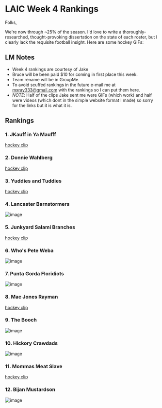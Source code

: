 # LAIC Week 4 Rankings

Folks,

We're now through ~25% of the season.  I'd love to write a thoroughly-researched, thought-provoking dissertation on the state of each roster, but I clearly lack the requisite football insight.  Here are some hockey GIFs:

## **LM Notes**

- Week 4 rankings are courtesy of Jake
- Bruce will be been paid $10 for coming in first place this week. 
- Team rename will be in GroupMe.
- To avoid scuffed rankings in the future e-mail me at mxray333@gmail.com with the rankings so I can put them here.
- *NOTE*: Half of the clips Jake sent me were GIFs (which work) and half were videos (which dont in the simple website format I made) so sorry for the links but it is what it is.

## Rankings

### 1. JKauff in Ya Maufff

[hockey clip](https://imgur.com/a/ByB3q0l)

### 2. Donnie Wahlberg

[hockey clip](https://imgur.com/a/654ayR0)

### 3. Yuddies and Tuddies 

[hockey clip](https://imgur.com/a/Xs6iYBj)

### 4. Lancaster Barnstormers 

![image](https://i.imgur.com/YhUlJaR.gif)

### 5. Junkyard Salami Branches

[hockey clip](https://imgur.com/a/fjp9fE1)

### 6. Who's Pete Weba

![image](https://i.imgur.com/GNeJPtU.gif)

### 7. Punta Gorda Floridiots

![image](https://i.imgur.com/9PgBLBB.gif)

### 8. Mac Jones Rayman

[hockey clip](https://imgur.com/a/kON73xB)

### 9. The Booch

![image](https://i.imgur.com/Dx5U1Ts.gif)

### 10. Hickory Crawdads

![image](https://i.imgur.com/6BJc2KM.gif)

### 11. Mommas Meat Slave

[hockey clip](https://imgur.com/a/SFFT8gD)

### 12. Bijan Mustardson

![image](https://i.imgur.com/q0BxNl9.gif)


